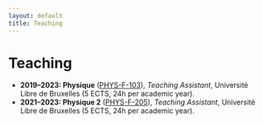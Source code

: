 ```yaml
---
layout: default
title: Teaching
---
```


# Teaching

- **2019–2023: Physique** ([PHYS-F-103](https://www.ulb.be/en/programme/phys-f103)), _Teaching Assistant_, Université Libre de Bruxelles (5 ECTS, 24h per academic year).
- **2021–2023: Physique 2** ([PHYS-F-205](https://www.ulb.be/en/programme/phys-f205)), _Teaching Assistant_, Université Libre de Bruxelles (5 ECTS, 24h per academic year).
